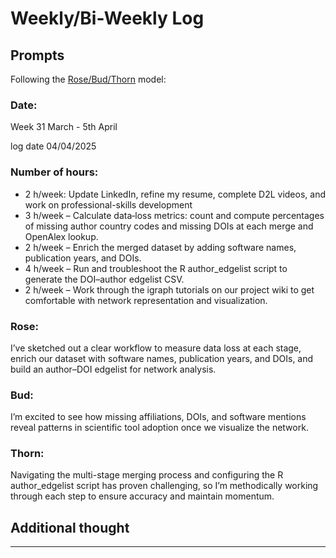 # Weekly/Bi-Weekly Log

## Prompts
Following the [Rose/Bud/Thorn](https://www.panoramaed.com/blog/rose-bud-thorn-activity-and-worksheet#:~:text=%22Rose%2C%20Bud%2C%20Thorn%22%20is%20a%20mindful%20design%2D,day%2C%20week%2C%20or%20month.) model:

### Date:
Week 31 March - 5th April

log date 04/04/2025


### Number of hours:


- 2 h/week: Update LinkedIn, refine my resume, complete D2L videos, and work on professional-skills development
- 3 h/week – Calculate data‐loss metrics: count and compute percentages of missing author country codes and missing DOIs at each merge and OpenAlex lookup.
- 2 h/week – Enrich the merged dataset by adding software names, publication years, and DOIs.
- 4 h/week – Run and troubleshoot the R author_edgelist script to generate the DOI–author edgelist CSV.
- 2 h/week – Work through the igraph tutorials on our project wiki to get comfortable with network representation and visualization.



### Rose:
I’ve sketched out a clear workflow to measure data loss at each stage, enrich our dataset with software names, publication years, and DOIs, and build an author–DOI edgelist for network analysis.

### Bud:
I’m excited to see how missing affiliations, DOIs, and software mentions reveal patterns in scientific tool adoption once we visualize the network.

### Thorn:
Navigating the multi-stage merging process and configuring the R author_edgelist script has proven challenging, so I’m methodically working through each step to ensure accuracy and maintain momentum.

## Additional thought

---

